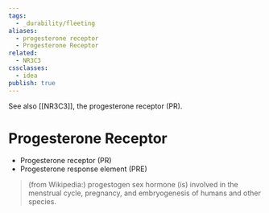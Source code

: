 ```yaml
---
tags:
  - _durability/fleeting
aliases:
  - progesterone receptor
  - Progesterone Receptor
related:
  - NR3C3
cssclasses:
  - idea
publish: true
---
```

See also [[NR3C3]], the progesterone receptor (PR).

# Progesterone Receptor
- Progesterone receptor (PR)
- Progesterone response element (PRE)

> (from Wikipedia:) progestogen sex hormone (is) involved in the menstrual cycle, pregnancy, and embryogenesis of humans and other species.
